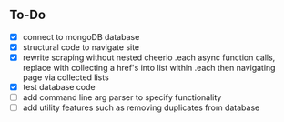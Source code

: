 ## To-Do
- [x] connect to mongoDB database
- [x] structural code to navigate site 
- [x] rewrite scraping without nested cheerio .each async function calls, replace with collecting a href's into list within .each then navigating page via collected lists
- [x] test database code
- [ ] add command line arg parser to specify functionality
- [ ] add utility features such as removing duplicates from database